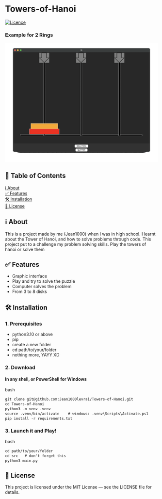 # Towers-of-Hanoi
[![Licence](https://hackatime-badge.hackclub.com/U0811ME6L0J/tour_de_hanoi)](./LICENSE) 

### Example for 2 Rings
![tower_preview](ressources/hanoi_preview.gif)

## 📑 Table of Contents
[ℹ️ About](#-about)  
[✅ Features](#-features)  
[🛠️ Installation](#-installation)   
[📄 License](#-license)

## ℹ️ About
This is a project made by me (Jean1000) when I was in high school. I learnt about the Tower of Hanoi, and how to solve problems through code. This project put to a challenge my problem solving skills. 
Play the towers of hanoi or solve them

## ✅ Features
- Graphic interface
- Play and try to solve the puzzle
- Computer solves the problem
- From 3 to 8 disks

## 🛠️ Installation

### 1. Prerequisites
- python3.10 or above
- pip
- create a new folder
- cd path/to/your/folder
- nothing more, YAYY XD

### 2. Download
#### In any shell, or PowerShell for Windows
bash 
```
git clone git@github.com:Jean1000levrai/Towers-of-Hanoi.git
cd Towers-of-Hanoi
python3 -m venv .venv
source .venv/bin/activate    # windows: .venv\Scripts\Activate.ps1
pip install -r requirements.txt
   ```

### 3. Launch it and Play!
bash
```
cd path/to/your/folder
cd src   # don't forget this
python3 main.py
```

## 📄 License
This project is licensed under the MIT License — see the LICENSE file for details.


